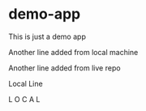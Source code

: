 # demo-app
This is just a demo app

Another line added from local machine

Another line added from live repo

Local Line

L O C A L
